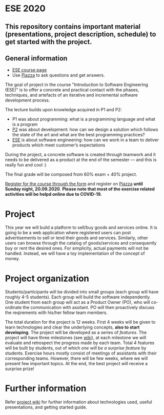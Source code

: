 # ESE 2020
This repository contains important material (presentations, project description, schedule) to get started with the project.
---

## General information

* [ESE course page](http://scg.unibe.ch/teaching/ese)
* Use <a href="https://piazza.com/unibe.ch/fall2020/ese2020/home">Piazza</a> to ask questions and get answers.

The goal of project in the course "Introduction to Software Engineering (ESE)" is to offer a concrete and practical contact with the phases, techniques, and artefacts of an iterative and incremental software development process.

The lecture builds upon knowledge acquired in P1 and P2:

* P1 was about programming: what is a programming language and what is a program
* [P2](http://scg.unibe.ch/teaching/p2) was about development: how can we design a solution which follows the state of the art and what are the best programming practices?
* [ESE](http://scg.unibe.ch/teaching/ese) is about software engineering: how can we work in a team to deliver products which meet customer’s expectations

During the project, a concrete software is created through teamwork and it needs to be delivered as a product at the end of the semester — and this is really fun and cool :)

The final grade will be composed from 60% exam + 40% project.

[Register for the course through the form](https://forms.gle/3Fhz7JDzWkp2TH2C8) and register on [Piazza](https://piazza.com/) **until Sunday night, 20.09.2020**.
**Please note that most of the exercise related activities will be helpd online due to COVID-19.**


# Project 

This year we will build a platform to sell/buy goods and services online. 
It is going to be a web application where registered users can post advertisements to sell or lend their goods and services. 
Similarly, other users can browse through the catalog of goods/services and consequently buy or rent the desired ones. 
For simplicity, actual payments will not be handled. 
Instead, we will have a toy implementation of the concept of money. 

# Project organization

Students/participants will be divided into small groups (each group will have roughly 4-5 students). Each group will build the software independently. One student from each group will act as a Product Owner (PO), who will co-ordinate the communication with assitant. PO will then proactively discuss the reqirements with his/her fellow team members.

The total duration for the project is 12 weeks. First 4 weeks will be given to learn technologies and clear the underlying concepts, **also to start developing**. The project will be developed as a series of *features*. The project will have three milestones (see [wiki](https://github.com/scg-unibe-ch/ese2020/wiki)), at each milestone we will evaluate and retrospect the progress made by each team. Total 4 features will be built by students, out of which *one will be a surprise feature* by students.
Exercise hours mostly consist of meetings of assistants with their corresponding teams. However, there will be few weeks, where we will present few important topics.
At the end, the best project will receive a surprise prize! 


# Further information
Refer [project wiki](https://github.com/scg-unibe-ch/ese2020/wiki) for further information about technologies used, useful presentations, and getting started guide.


